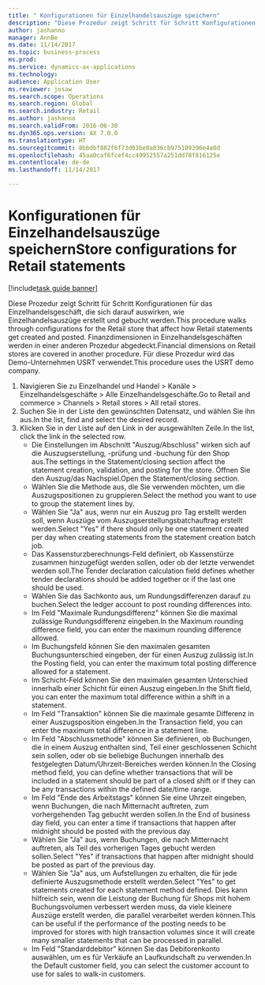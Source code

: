 ```yaml
--- 
title: " Konfigurationen für Einzelhandelsauszüge speichern"
description: "Diese Prozedur zeigt Schritt für Schritt Konfigurationen für das Einzelhandelsgeschäft, die sich darauf auswirken, wie Einzelhandelsauszüge erstellt und gebucht werden."
author: jashanno
manager: AnnBe
ms.date: 11/14/2017
ms.topic: business-process
ms.prod: 
ms.service: dynamics-ax-applications
ms.technology: 
audience: Application User
ms.reviewer: josaw
ms.search.scope: Operations
ms.search.region: Global
ms.search.industry: Retail
ms.author: jashanno
ms.search.validFrom: 2016-06-30
ms.dyn365.ops.version: AX 7.0.0
ms.translationtype: HT
ms.sourcegitcommit: 8bbdbf882f6f73d03be0a036cb975109396e4a0d
ms.openlocfilehash: 45aa0caf6fcef4cc49952557a251dd78f816125e
ms.contentlocale: de-de
ms.lasthandoff: 11/14/2017

---
```

# <a name="store-configurations-for-retail-statements"></a><span data-ttu-id="d87d8-103"> Konfigurationen für Einzelhandelsauszüge speichern</span><span class="sxs-lookup"><span data-stu-id="d87d8-103">Store configurations for Retail statements</span></span>

[!include[task guide banner](../includes/task-guide-banner.md)]

<span data-ttu-id="d87d8-104">Diese Prozedur zeigt Schritt für Schritt Konfigurationen für das Einzelhandelsgeschäft, die sich darauf auswirken, wie Einzelhandelsauszüge erstellt und gebucht werden.</span><span class="sxs-lookup"><span data-stu-id="d87d8-104">This procedure walks through configurations for the Retail store that affect how Retail statements get created and posted.</span></span> <span data-ttu-id="d87d8-105">Finanzdimensionen in Einzelhandelsgeschäften werden in einer anderen Prozedur abgedeckt.</span><span class="sxs-lookup"><span data-stu-id="d87d8-105">Financial dimensions on Retail stores are covered in another procedure.</span></span> <span data-ttu-id="d87d8-106">Für diese Prozedur wird das Demo-Unternehmen USRT verwendet.</span><span class="sxs-lookup"><span data-stu-id="d87d8-106">This procedure uses the USRT demo company.</span></span>

1. <span data-ttu-id="d87d8-107">Navigieren Sie zu Einzelhandel und Handel > Kanäle > Einzelhandelsgeschäfte > Alle Einzelhandelsgeschäfte.</span><span class="sxs-lookup"><span data-stu-id="d87d8-107">Go to Retail and commerce > Channels > Retail stores > All retail stores.</span></span>
2. <span data-ttu-id="d87d8-108">Suchen Sie in der Liste den gewünschten Datensatz, und wählen Sie ihn aus.</span><span class="sxs-lookup"><span data-stu-id="d87d8-108">In the list, find and select the desired record.</span></span>
3. <span data-ttu-id="d87d8-109">Klicken Sie in der Liste auf den Link in der ausgewählten Zeile.</span><span class="sxs-lookup"><span data-stu-id="d87d8-109">In the list, click the link in the selected row.</span></span>
    * <span data-ttu-id="d87d8-110">Die Einstellungen im Abschnitt "Auszug/Abschluss" wirken sich auf die Auszugserstellung, -prüfung und -buchung für den Shop aus.</span><span class="sxs-lookup"><span data-stu-id="d87d8-110">The settings in the Statement/closing section affect the statement creation, validation, and posting for the store.</span></span>  <span data-ttu-id="d87d8-111">Öffnen Sie den Auszug/das Nachspiel.</span><span class="sxs-lookup"><span data-stu-id="d87d8-111">Open the Statement/closing section.</span></span>  
    * <span data-ttu-id="d87d8-112">Wählen Sie die Methode aus, die Sie verwenden möchten, um die Auszugspositionen zu gruppieren.</span><span class="sxs-lookup"><span data-stu-id="d87d8-112">Select the method you want to use to group the statement lines by.</span></span>  
    * <span data-ttu-id="d87d8-113">Wählen Sie "Ja" aus, wenn nur ein Auszug pro Tag erstellt werden soll, wenn Auszüge vom Auszugserstellungsbatchauftrag erstellt werden.</span><span class="sxs-lookup"><span data-stu-id="d87d8-113">Select "Yes" if there should only be one statement created per day when creating statements from the statement creation batch job.</span></span>  
    * <span data-ttu-id="d87d8-114">Das Kassensturzberechnungs-Feld definiert, ob Kassenstürze zusammen hinzugefügt werden sollen, oder ob der letzte verwendet werden soll.</span><span class="sxs-lookup"><span data-stu-id="d87d8-114">The Tender declaration calculation field defines whether tender declarations should be added together or if the last one should be used.</span></span>  
    * <span data-ttu-id="d87d8-115">Wählen Sie das Sachkonto aus, um Rundungsdifferenzen darauf zu buchen.</span><span class="sxs-lookup"><span data-stu-id="d87d8-115">Select the ledger account to post rounding differences into.</span></span>  
    * <span data-ttu-id="d87d8-116">Im Feld "Maximale Rundungsdifferenz" können Sie die maximal zulässige Rundungsdifferenz eingeben.</span><span class="sxs-lookup"><span data-stu-id="d87d8-116">In the Maximum rounding difference field, you can enter the maximum rounding difference allowed.</span></span>  
    * <span data-ttu-id="d87d8-117">Im Buchungsfeld können Sie den maximalen gesamten Buchungsunterschied eingeben, der für einen Auszug zulässig ist.</span><span class="sxs-lookup"><span data-stu-id="d87d8-117">In the Posting field, you can enter the maximum total posting difference allowed for a statement.</span></span>  
    * <span data-ttu-id="d87d8-118">Im Schicht-Feld können Sie den maximalen gesamten Unterschied innerhalb einer Schicht für einen Auszug eingeben.</span><span class="sxs-lookup"><span data-stu-id="d87d8-118">In the Shift field, you can enter the maximum total difference within a shift in a statement.</span></span>  
    * <span data-ttu-id="d87d8-119">Im Feld "Transaktion" können Sie die maximale gesamte Differenz in einer Auszugsposition eingeben.</span><span class="sxs-lookup"><span data-stu-id="d87d8-119">In the Transaction field, you can enter the maximum total difference in a statement line.</span></span>  
    * <span data-ttu-id="d87d8-120">Im Feld "Abschlussmethode" können Sie definieren, ob Buchungen, die in einem Auszug enthalten sind, Teil einer geschlossenen Schicht sein sollen, oder ob sie beliebige Buchungen innerhalb des festgelegten Datum/Uhrzeit-Bereiches werden können.</span><span class="sxs-lookup"><span data-stu-id="d87d8-120">In the Closing method field, you can define whether transactions that will be included in a statement should be part of a closed shift or if they can be any transactions within the defined date/time range.</span></span>  
    * <span data-ttu-id="d87d8-121">Im Feld "Ende des Arbeitstags" können Sie eine Uhrzeit eingeben, wenn Buchungen, die nach Mitternacht auftreten, zum vorhergehenden Tag gebucht werden sollen.</span><span class="sxs-lookup"><span data-stu-id="d87d8-121">In the End of business day field, you can enter a time if transactions that happen after midnight should be posted with the previous day.</span></span>  
    * <span data-ttu-id="d87d8-122">Wählen Sie "Ja" aus, wenn Buchungen, die nach Mitternacht auftreten, als Teil des vorherigen Tages gebucht werden sollen.</span><span class="sxs-lookup"><span data-stu-id="d87d8-122">Select "Yes" if transactions that happen after midnight should be posted as part of the previous day.</span></span>  
    * <span data-ttu-id="d87d8-123">Wählen Sie "Ja" aus, um Aufstellungen zu erhalten, die für jede definierte Auszugsmethode erstellt werden.</span><span class="sxs-lookup"><span data-stu-id="d87d8-123">Select "Yes" to get statements created for each statement method defined.</span></span> <span data-ttu-id="d87d8-124">Dies kann hilfreich sein, wenn die Leistung der Buchung für Shops mit hohem Buchungsvolumen verbessert werden muss, da viele kleinere Auszüge erstellt werden, die parallel verarbeitet werden können.</span><span class="sxs-lookup"><span data-stu-id="d87d8-124">This can be useful if the performance of the posting needs to be improved for stores with high transaction volumes since it will create many smaller statements that can be processed in parallel.</span></span>  
    * <span data-ttu-id="d87d8-125">Im Feld "Standarddebitor" können Sie das Debitorenkonto auswählen, um es für Verkäufe an Laufkundschaft zu verwenden.</span><span class="sxs-lookup"><span data-stu-id="d87d8-125">In the Default customer field, you can select the customer account to use for sales to walk-in customers.</span></span>  


